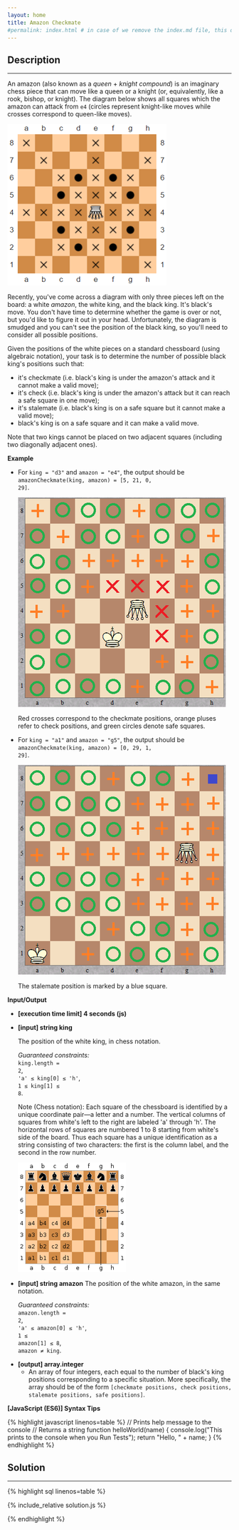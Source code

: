 ```yaml
---
layout: home
title: Amazon Checkmate
#permalink: index.html # in case of we remove the index.md file, this doc will be the index page
---
```


<div class="row">
<div class="columnStmt" markdown="1">

## Description

---

An amazon (also known as a _queen_ + _knight compound_) is an imaginary chess piece that can move like a queen or a knight (or, equivalently, like a rook, bishop, or knight). The diagram below shows all squares which the amazon can attack from <code>e4</code> (circles represent knight-like moves while crosses correspond to queen-like moves).

![](./images/amazon.png)

Recently, you've come across a diagram with only three pieces left on the board: a white _amazon_, the white king, and the black king. It's black's move. You don't have time to determine whether the game is over or not, but you'd like to figure it out in your head. Unfortunately, the diagram is smudged and you can't see the position of the black king, so you'll need to consider all possible positions.

Given the positions of the white pieces on a standard chessboard (using algebraic notation), your task is to determine the number of possible black king's positions such that:

- it's checkmate (i.e. black's king is under the amazon's attack and it cannot make a valid move);
- it's check (i.e. black's king is under the amazon's attack but it can reach a safe square in one move);
- it's stalemate (i.e. black's king is on a safe square but it cannot make a valid move);
- black's king is on a safe square and it can make a valid move.

Note that two kings cannot be placed on two adjacent squares (including two diagonally adjacent ones).

**Example**

- For <code>king = "d3"</code> and <code>amazon = "e4"</code>, the output should be
  <code>amazonCheckmate(king, amazon) = [5, 21, 0, 29]</code>.

  ![](./images/example1.png)

  Red crosses correspond to the checkmate positions, orange pluses refer to check positions, and green circles denote safe squares.

- For <code>king = "a1"</code> and <code>amazon = "g5"</code>, the output should be
  <code>amazonCheckmate(king, amazon) = [0, 29, 1, 29]</code>.

  ![](./images/example2.png)

  The stalemate position is marked by a blue square.

**Input/Output**

- **[execution time limit] 4 seconds (js)**
- **[input] string king**

  The position of the white king, in chess notation.<br>

  _Guaranteed constraints:_<br>
  <code>king.length = 2</code>,<br>
  <code>'a' ≤ king[0] ≤ 'h'</code>,<br>
  <code>1 ≤ king[1] ≤ 8</code>.

  Note (Chess notation): Each square of the chessboard is identified by a unique coordinate pair—a letter and a number. The vertical columns of squares from white's left to the right are labeled 'a' through 'h'. The horizontal rows of squares are numbered 1 to 8 starting from white's side of the board. Thus each square has a unique identification as a string consisting of two characters: the first is the column label, and the second in the row number.

  ![](./images/note.png)

- **[input] string amazon**
  The position of the white amazon, in the same notation.<br>

  _Guaranteed constraints:_<br>
  <code>amazon.length = 2</code>,<br>
  <code>'a' ≤ amazon[0] ≤ 'h'</code>,<br>
  <code>1 ≤ amazon[1] ≤ 8</code>,<br>
  <code>amazon ≠ king</code>.

* **[output] array.integer**
  - An array of four integers, each equal to the number of black's king positions corresponding to a specific situation. More specifically, the array should be of the form <code>[checkmate positions, check positions, stalemate positions, safe positions]</code>.

**[JavaScript (ES6)] Syntax Tips**

{% highlight javascript linenos=table %}
// Prints help message to the console
// Returns a string
function helloWorld(name) {
console.log("This prints to the console when you Run Tests");
return "Hello, " + name;
}
{% endhighlight %}

</div>
<div class="columnSol" markdown="1">

## Solution

---

{% highlight sql linenos=table %}

{% include_relative solution.js %}

{% endhighlight %}

</div>
</div>
